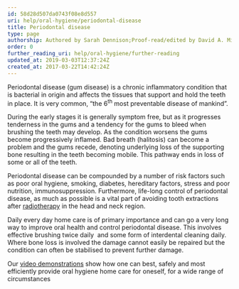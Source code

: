 ```yaml
---
id: 58d28d507da0743f08e8d557
uri: help/oral-hygiene/periodontal-disease
title: Periodontal disease
type: page
authorship: Authored by Sarah Dennison;Proof-read/edited by David A. Mitchell & Angelika Sebald
order: 0
further_reading_uri: help/oral-hygiene/further-reading
updated_at: 2019-03-03T12:37:24Z
created_at: 2017-03-22T14:42:24Z
---
```


<p>Periodontal disease (gum disease) is a chronic inflammatory condition
    that is bacterial in origin and affects the tissues that
    support and hold the teeth in place. It is very common, “the
    6<sup>th</sup> most preventable disease of mankind”.</p>
<p>During the early stages it is generally symptom free, but as
    it progresses tenderness in the gums and a tendency for the
    gums to bleed when brushing the teeth may develop. As the
    condition worsens the gums become progressively inflamed.
    Bad breath (halitosis) can become a problem and the gums
    recede, denoting underlying loss of the supporting bone resulting
    in the teeth becoming mobile. This pathway ends in loss of
    some or all of the teeth.</p>
<p>Periodontal disease can be compounded by a number of risk factors
    such as poor oral hygiene, smoking, diabetes, hereditary
    factors, stress and poor nutrition, immunosuppression. Furthermore,
    life-long control of periodontal disease, as much as possible
    is a vital part of avoiding tooth extractions after <a href="/treatment/radiotherapy/application">radiotherapy</a>    in the head and neck region.</p>
<p>Daily every day home care is of primary importance and can go
    a very long way to improve oral health and control periodontal
    disease. This involves effective brushing twice daily  and
    some form of interdental cleaning daily. Where bone loss
    is involved the damage cannot easily be repaired but the
    condition can often be stabilised to prevent further damage.</p>
<aside>
    <p>Our <a href="/help/oral-hygiene/videos">video demonstrations</a>        show how one can best, safely and most efficiently provide
        oral hygiene home care for oneself, for a wide range
        of circumstances</p>
</aside>

